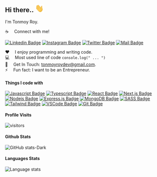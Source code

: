 <!-- ![Github Banner](assets/..) -->

## Hi there.. <img src="assets/hello.gif" width="28px" alt="hi">

I'm Tonmoy Roy.

:coffee: &emsp;Connect with me!

<!-- [![Facebook Badge](https://img.shields.io/badge/Facebook-1877F2?style=for-the-badge&logo=facebook&logoColor=white)](https://facebook.com) [![Youtube Badge](https://img.shields.io/badge/YouTube-FF0000?style=for-the-badge&logo=youtube&logoColor=white)](https://youtube.com/) -->

[![Linkedin Badge](https://img.shields.io/badge/LinkedIn-0077B5?style=for-the-badge&logo=linkedin&logoColor=white)](https://www.linkedin.com/in/tonmoy-roy-11a395227/) [![Instagram Badge](https://img.shields.io/badge/Instagram-E4405F?style=for-the-badge&logo=instagram&logoColor=white)](https://instagram.com/) [![Twitter Badge](https://img.shields.io/badge/Twitter-1DA1F2?style=for-the-badge&logo=twitter&logoColor=white)](https://twitter.com/tonmoy__dev) [![Mail Badge](https://img.shields.io/badge/Gmail-D14836?style=for-the-badge&logo=gmail&logoColor=white)](mailto:tonmoyroydev@gmail.com)

:hearts: &emsp;I enjoy programming and writing code. <br/>
:computer: &emsp;Most used line of code `console.log(" ... ")` <br/>
:e-mail: &emsp;Get In Touch: tonmoyroydev@gmail.com.<br/>
⚡ &emsp;Fun fact: I want to be an Entrepreneur.

#### Things I code with

[![Javascript Badge](https://img.shields.io/badge/-Javascript-F0DB4F?style=for-the-badge&labelColor=black&logo=javascript&logoColor=F0DB4F)](#) [![Typescript Badge](https://img.shields.io/badge/-Typescript-007acc?style=for-the-badge&labelColor=black&logo=typescript&logoColor=007acc)](#) [![React Badge](https://img.shields.io/badge/-React-61DBFB?style=for-the-badge&labelColor=black&logo=react&logoColor=61DBFB)](#) [![Next.js Badge](https://img.shields.io/badge/next.js-000000?style=for-the-badge&logo=nextdotjs&logoColor=white)](#) [![Nodejs Badge](https://img.shields.io/badge/-Nodejs-3C873A?style=for-the-badge&labelColor=black&logo=node.js&logoColor=3C873A)](#) [![Express.js Badge](https://img.shields.io/badge/Express.js-000000?style=for-the-badge&logo=express&logoColor=white)](#) [![MongoDB Badge](https://img.shields.io/badge/MongoDB-4EA94B?style=for-the-badge&logo=mongodb&logoColor=white)](#) [![SASS Badge](https://img.shields.io/badge/Sass-CC6699?style=for-the-badge&logo=sass&logoColor=white)](#) [![Tailwind Badge](https://img.shields.io/badge/Tailwind%20CSS-092749?style=for-the-badge&logo=tailwindcss&logoColor=06B6D4&labelColor=000000)](#) [![VSCode Badge](https://img.shields.io/badge/Visual_Studio-5C2D91?style=for-the-badge&logo=visual%20studio&logoColor=white)](#) [![Git Badge](https://img.shields.io/badge/Git-F05032?style=for-the-badge&logo=git&logoColor=white)](#)

#### Profile Visits

![visitors](https://visitor-badge.glitch.me/badge?page_id=tonmoy-dev.tonmoy-dev)

#### Github Stats

![GitHub stats-Dark](https://github-readme-stats.vercel.app/api?username=tonmoy-dev&show_icons=true&theme=tokyonight#gh-dark-mode-only)

<!-- ![GitHub stats-Light](https://github-readme-stats.vercel.app/api?username=tonmoy-dev&show_icons=true&theme=default#gh-light-mode-only) -->

#### Languages Stats

![Language stats](https://github-readme-stats.vercel.app/api/top-langs/?username=tonmoy-dev&langs_count=8&show_icons=true&theme=tokyonight#gh-dark-mode-only)

<!-- ![Language stats](https://github-readme-stats.vercel.app/api/top-langs/?username=tonmoy-dev&langs_count=8&show_icons=true&theme=default#gh-light-mode-only) -->
